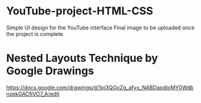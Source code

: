 # YouTube-project-HTML-CSS
Simple UI design for the YouTube interface
Final image to be uploaded once the project is complete. 

# Nested Layouts Technique by Google Drawings

https://docs.google.com/drawings/d/1pj3QGoZg_afyx_NABDapdloMY0WdbnzekGACfjVO7_A/edit 
